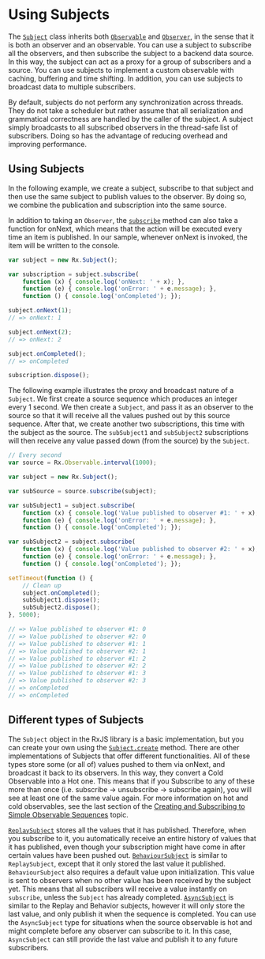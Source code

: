 # Using Subjects #

The [`Subject`](https://github.com/Reactive-Extensions/RxJS/blob/master/doc/api/subjects/subject.md) class inherits both [`Observable`](https://github.com/Reactive-Extensions/RxJS/blob/master/doc/api/core/observable.md) and [`Observer`](https://github.com/Reactive-Extensions/RxJS/blob/master/doc/api/core/observer.md), in the sense that it is both an observer and an observable. You can use a subject to subscribe all the observers, and then subscribe the subject to a backend data source. In this way, the subject can act as a proxy for a group of subscribers and a source. You can use subjects to implement a custom observable with caching, buffering and time shifting. In addition, you can use subjects to broadcast data to multiple subscribers.

By default, subjects do not perform any synchronization across threads. They do not take a scheduler but rather assume that all serialization and grammatical correctness are handled by the caller of the subject.  A subject simply broadcasts to all subscribed observers in the thread-safe list of subscribers. Doing so has the advantage of reducing overhead and improving performance.

## Using Subjects ##

In the following example, we create a subject, subscribe to that subject and then use the same subject to publish values to the observer. By doing so, we combine the publication and subscription into the same source.

In addition to taking an `Observer`, the [`subscribe`](https://github.com/Reactive-Extensions/RxJS/blob/master/doc/api/core/observable.md#rxobservableprototypesubscribeobserver--onnext-onerror-oncompleted) method can also take a function for onNext, which means that the action will be executed every time an item is published. In our sample, whenever onNext is invoked, the item will be written to the console.

```js
var subject = new Rx.Subject();

var subscription = subject.subscribe(
	function (x) { console.log('onNext: ' + x); },
	function (e) { console.log('onError: ' + e.message); },
	function () { console.log('onCompleted'); });

subject.onNext(1);
// => onNext: 1

subject.onNext(2);
// => onNext: 2

subject.onCompleted();
// => onCompleted

subscription.dispose();

```

The following example illustrates the proxy and broadcast nature of a `Subject`. We first create a source sequence which produces an integer every 1 second. We then create a `Subject`, and pass it as an observer to the source so that it will receive all the values pushed out by this source sequence. After that, we create another two subscriptions, this time with the subject as the source. The `subSubject1` and `subSubject2` subscriptions will then receive any value passed down (from the source) by the `Subject`.

```js
// Every second
var source = Rx.Observable.interval(1000);

var subject = new Rx.Subject();

var subSource = source.subscribe(subject);

var subSubject1 = subject.subscribe(
	function (x) { console.log('Value published to observer #1: ' + x); },
	function (e) { console.log('onError: ' + e.message); },
	function () { console.log('onCompleted'); });

var subSubject2 = subject.subscribe(
	function (x) { console.log('Value published to observer #2: ' + x); },
	function (e) { console.log('onError: ' + e.message); },
	function () { console.log('onCompleted'); });

setTimeout(function () {
	// Clean up
	subject.onCompleted();
	subSubject1.dispose();
	subSubject2.dispose();
}, 5000);

// => Value published to observer #1: 0
// => Value published to observer #2: 0
// => Value published to observer #1: 1
// => Value published to observer #2: 1
// => Value published to observer #1: 2
// => Value published to observer #2: 2
// => Value published to observer #1: 3
// => Value published to observer #2: 3
// => onCompleted
// => onCompleted

```

## Different types of Subjects ##

The `Subject` object in the RxJS library is a basic implementation, but you can create your own using  the [`Subject.create`](https://github.com/Reactive-Extensions/RxJS/blob/master/doc/api/subjects/subject.md#rxsubjectcreateobserver-observable) method. There are other implementations of Subjects that offer different functionalities. All of these types store some (or all of) values pushed to them via onNext, and broadcast it back to its observers. In this way, they convert a Cold Observable into a Hot one. This means that if you Subscribe to any of these more than once (i.e. subscribe -> unsubscribe -> subscribe again), you will see at least one of the same value again. For more information on hot and cold observables, see the last section of the [Creating and Subscribing to Simple Observable Sequences](https://xgrommx.github.io/rx-book/content/getting_started_with_rxjs/creating_and_querying_observable_sequences/creating_and_subscribing_to_simple_observable_sequences.html) topic.

[`ReplaySubject`](https://github.com/Reactive-Extensions/RxJS/blob/master/doc/api/subjects/replaysubject.md) stores all the values that it has published. Therefore, when you subscribe to it, you automatically receive an entire history of values that it has published, even though your subscription might have come in after certain values have been pushed out. [`BehaviourSubject`](https://github.com/Reactive-Extensions/RxJS/blob/master/doc/api/subjects/behaviorsubject.md) is similar to `ReplaySubject`, except that it only stored the last value it published. `BehaviourSubject` also requires a default value upon initialization. This value is sent to observers when no other value has been received by the subject yet. This means that all subscribers will receive a value instantly on `subscribe`, unless the `Subject` has already completed. [`AsyncSubject`](https://github.com/Reactive-Extensions/RxJS/blob/master/doc/api/subjects/asyncsubject.md) is similar to the Replay and Behavior subjects, however it will only store the last value, and only publish it when the sequence is completed. You can use the `AsyncSubject` type for situations when the source observable is hot and might complete before any observer can subscribe to it. In this case, `AsyncSubject` can still provide the last value and publish it to any future subscribers.
